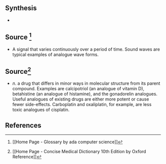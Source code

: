 ## Synthesis
- 
## Source [^1]
- A signal that varies continuously over a period of time. Sound waves are typical examples of analogue wave forms.
## Source[^2]
- $n$. a drug that differs in minor ways in molecular structure from its parent compound. Examples are calcipotriol (an analogue of vitamin D), betahistine (an analogue of histamine), and the gonadorelin analogues. Useful analogues of existing drugs are either more potent or cause fewer side-effects. Carboplatin and oxaliplatin, for example, are less toxic analogues of cisplatin.
## References

[^1]: [[Home Page - Glossary by ada computer science]]
[^2]: [[Home Page - Concise Medical Dictionary 10th Edition by Oxford Reference]]